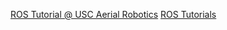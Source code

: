 


[ROS Tutorial @ USC Aerial Robotics](https://github.com/uscrs-art/uscrs-art/wiki)
[ROS Tutorials](http://wiki.ros.org/ROS/Tutorials)

